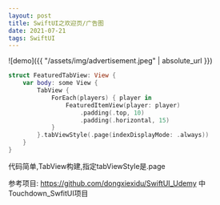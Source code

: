 ```yaml
---
layout: post
title: SwiftUI之欢迎页/广告图
date: 2021-07-21
tags: SwiftUI
---
```



![demo]({{ "/assets/img/advertisement.jpeg" | absolute_url }})

```swift
struct FeaturedTabView: View {
    var body: some View {
        TabView {
            ForEach(players) { player in
                FeaturedItemView(player: player)
                    .padding(.top, 10)
                    .padding(.horizontal, 15)
            }
        }.tabViewStyle(.page(indexDisplayMode: .always))
    }
}
```

代码简单,TabView构建,指定tabViewStyle是.page

参考项目: https://github.com/dongxiexidu/SwiftUI_Udemy 中Touchdown_SwfitUI项目

